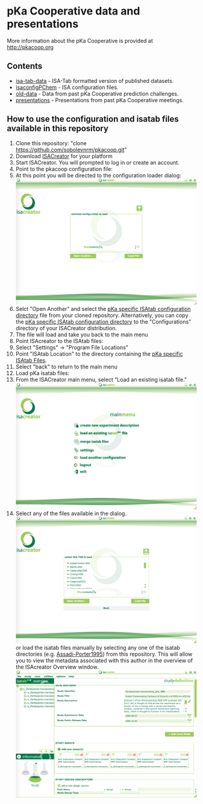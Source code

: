# pKa Cooperative data and presentations

More information about the pKa Cooperative is provided at <http://pkacoop.org>

## Contents

* [isa-tab-data](isa-tab-data) - ISA-Tab formatted version of published datasets.
* [isaconfigPChem](https://github.com/sobolevnrm/pkacoop/tree/master/isaconfigPChem) - ISA configuration files.
* [old-data](old-data) - Data from past pKa Cooperative prediction challenges.
* [presentations](presentations) - Presentations from past pKa Cooperative meetings.

## How to use the configuration and isatab files available in this repository
1.  Clone this repository:  "clone https://github.com/sobolevnrm/pkacoop.git"
2.  Download [ISACreator](http://www.isa-tools.org/software-suite/) for your platform
2.  Start ISACreator.  You will prompted to log in or create an account.
3.  Point to the pkacoop configuration file:
   1.  At this point you will be directed to the configuration loader dialog: ![ISAcreator Configuration](https://github.com/sobolevnrm/pkacoop/blob/master/screenshots/ISAcreatorConfiguration.png "ISA config")
   2.  Selct "Open Another" and select the [pKa specific ISAtab configuration directory](https://github.com/sobolevnrm/pkacoop/tree/master/isaconfigPChem) file from your cloned repository.  Alternatively, you can copy the [pKa specific ISAtab configuration directory](https://github.com/sobolevnrm/pkacoop/tree/master/isaconfigPChem) to the "Configurations" directory of your ISACreator distribution.
   3.  The file will load and take you back to the main menu
4.  Point ISAcreator to the ISAtab files:
   1. Select "Settings" -> "Program File Locations"
   2. Point "ISAtab Location" to the directory containing the [pKa specific ISAtab Files](https://github.com/sobolevnrm/pkacoop/tree/master/isa-tab-data).
   3. Select "back" to return to the main menu
5.  Load pKa isatab files:
  1.  From the ISACreator main menu, select "Load an existing isatab file." ![ISAcreator Main Menu](https://github.com/sobolevnrm/pkacoop/blob/master/screenshots/ISAcreatorMain.png "Main menu")
  2.  Select any of the files available in the dialog. ![ISAcreator Files](https://github.com/sobolevnrm/pkacoop/blob/master/screenshots/ISAcreatorFiles.png "ISA Files") or load the isatab files manually by selecting any one of the isatab directories (e.g. [Assadi-Porter1995](https://github.com/sobolevnrm/pkacoop/tree/master/isa-tab-data/Assadi-Porter1995)) from this repository.  This will allow you to view the metadata associated with this author in the overview of the ISAcreator Overview window.  ![ISAcreator Overview](https://github.com/sobolevnrm/pkacoop/blob/master/screenshots/ISAcreatorOverview.png)

